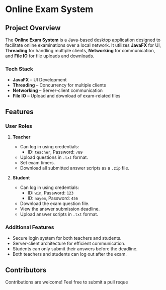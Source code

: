 # Online Exam System

## Project Overview
The **Online Exam System** is a Java-based desktop application designed to facilitate online examinations over a local network. It utilizes **JavaFX** for UI, **Threading** for handling multiple clients, **Networking** for communication, and **File IO** for file uploads and downloads.

### Tech Stack
- **JavaFX** – UI Development
- **Threading** – Concurrency for multiple clients
- **Networking** – Server-client communication
- **File IO** – Upload and download of exam-related files

## Features
### User Roles
1. **Teacher**
    - Can log in using credentials:
        - ID: `teacher`, Password: `789`
    - Upload questions in `.txt` format.
    - Set exam timers.
    - Download all submitted answer scripts as a `.zip` file.

2. **Student**
    - Can log in using credentials:
        - ID: `win`, Password: `123`
        - ID: `nayem`, Password: `456`
    - Download the exam question file.
    - View the answer submission deadline.
    - Upload answer scripts in `.txt` format.

### Additional Features
- Secure login system for both teachers and students.
- Server-client architecture for efficient communication.
- Students can only submit their answers before the deadline.
- Both teachers and students can log out after the exam.

[//]: # (## Installation & Setup)

[//]: # (1. Clone the repository:)

[//]: # (   ```sh)

[//]: # (   git clone https://github.com/your-repo/online-exam-system.git)

[//]: # (   cd online-exam-system)

[//]: # (   ```)

[//]: # (2. Compile and run the server:)

[//]: # (   ```sh)

[//]: # (   javac Server.java)

[//]: # (   java Server)

[//]: # (   ```)

[//]: # (3. Compile and run the client:)

[//]: # (   ```sh)

[//]: # (   javac Client.java)

[//]: # (   java Client)

[//]: # (   ```)

## Contributors
Contributions are welcome! Feel free to submit a pull reque

